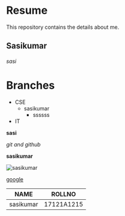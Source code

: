 # Resume
This repository contains the details about me.

##  Sasikumar

###### sasi


# Branches
 
- CSE
  - sasikumar
    - ssssss
- IT

**sasi**

*git and github*

****sasikumar****

![sasikumar](https://pbs.twimg.com/profile_images/941236702995083266/MWOlKmut_400x400.jpg)

[google](https://www.google.com/)

|NAME        | ROLLNO           |
|-------------|------------------|
|sasikumar   | 17121A1215       |


